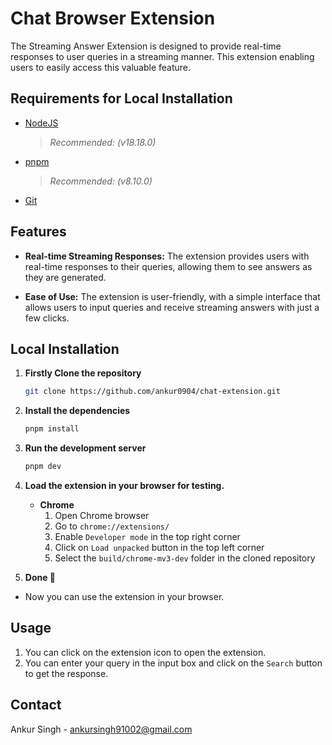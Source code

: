 # Chat Browser Extension

The Streaming Answer Extension is designed to provide real-time responses to user queries in a streaming manner. This extension enabling users to easily access this valuable feature.

## Requirements for Local Installation

- [NodeJS](https://nodejs.org/en/) 
    > *Recommended: (v18.18.0)*
- [pnpm](https://pnpm.io/) 
    > *Recommended: (v8.10.0)*
- [Git](https://git-scm.com/downloads)

## Features

- **Real-time Streaming Responses:** The extension provides users with real-time responses to their queries, allowing them to see answers as they are generated.

- **Ease of Use:** The extension is user-friendly, with a simple interface that allows users to input queries and receive streaming answers with just a few clicks.

## Local Installation

1. **Firstly Clone the repository**

    ```bash
    git clone https://github.com/ankur0904/chat-extension.git
    ```

2. **Install the dependencies**
    ```bash
    pnpm install
    ```

3. **Run the development server**
    ```bash
    pnpm dev
    ```

4. **Load the extension in your browser for testing.**

    - **Chrome**
        1. Open Chrome browser
        2. Go to `chrome://extensions/`
        3. Enable `Developer mode` in the top right corner
        4. Click on `Load unpacked` button in the top left corner
        5. Select the `build/chrome-mv3-dev` folder in the cloned repository

5. **Done 🎉**
- Now you can use the extension in your browser.

## Usage

1. You can click on the extension icon to open the extension.
2. You can enter your query in the input box and click on the `Search` button to get the response.

## Contact

Ankur Singh - ankursingh91002@gmail.com
